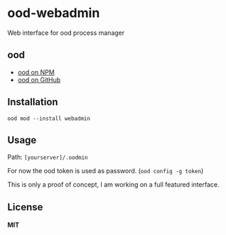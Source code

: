 # ood-webadmin
Web interface for ood process manager


## ood
* [ood on NPM](https://npmjs.org/package/ood)
* [ood on GitHub](https://github.com/anatolsommer/ood)


## Installation
`ood mod --install webadmin`


## Usage
Path: `[yourserver]/.oodmin`

For now the ood token is used as password. (`ood config -g token`)

This is only a proof of concept, I am working on a full featured interface.


## License
#### MIT
